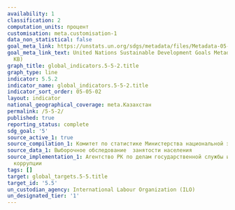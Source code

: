 ```yaml
---
availability: 1
classification: 2
computation_units: процент
customisation: meta.customisation-1
data_non_statistical: false
goal_meta_link: https://unstats.un.org/sdgs/metadata/files/Metadata-05-05-02.pdf
goal_meta_link_text: United Nations Sustainable Development Goals Metadata (PDF 372
  KB)
graph_title: global_indicators.5-5-2.title
graph_type: line
indicator: 5.5.2
indicator_name: global_indicators.5-5-2.title
indicator_sort_order: 05-05-02
layout: indicator
national_geographical_coverage: meta.Казахстан
permalink: /5-5-2/
published: true
reporting_status: complete
sdg_goal: '5'
source_active_1: true
source_compilation_1: Комитет по статистике Министерства национальной экономики РК
source_data_1: Выборочное обследование  занятости населения
source_implementation_1: Агентство РК по делам государственной службы и противодействию
  коррупции
tags: []
target: global_targets.5-5.title
target_id: '5.5'
un_custodian_agency: International Labour Organization (ILO)
un_designated_tier: '1'
---
```

